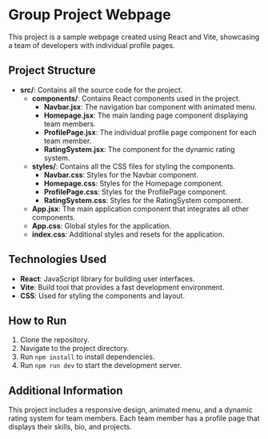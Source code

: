 # Group Project Webpage

This project is a sample webpage created using React and Vite, showcasing a team of developers with individual profile pages.

## Project Structure

- **src/**: Contains all the source code for the project.
  - **components/**: Contains React components used in the project.
    - **Navbar.jsx**: The navigation bar component with animated menu.
    - **Homepage.jsx**: The main landing page component displaying team members.
    - **ProfilePage.jsx**: The individual profile page component for each team member.
    - **RatingSystem.jsx**: The component for the dynamic rating system.
  - **styles/**: Contains all the CSS files for styling the components.
    - **Navbar.css**: Styles for the Navbar component.
    - **Homepage.css**: Styles for the Homepage component.
    - **ProfilePage.css**: Styles for the ProfilePage component.
    - **RatingSystem.css**: Styles for the RatingSystem component.
  - **App.jsx**: The main application component that integrates all other components.
  - **App.css**: Global styles for the application.
  - **index.css**: Additional styles and resets for the application.

## Technologies Used

- **React**: JavaScript library for building user interfaces.
- **Vite**: Build tool that provides a fast development environment.
- **CSS**: Used for styling the components and layout.

## How to Run

1. Clone the repository.
2. Navigate to the project directory.
3. Run `npm install` to install dependencies.
4. Run `npm run dev` to start the development server.

## Additional Information

This project includes a responsive design, animated menu, and a dynamic rating system for team members. Each team member has a profile page that displays their skills, bio, and projects.
